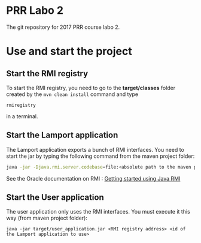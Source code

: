 # PRR Labo 2
The git repository for 2017 PRR course labo 2.

# Use and start the project

## Start the RMI registry

To start the RMI registry, you need to go to the **target/classes** folder created by the `mvn clean install` command and type 

```
rmiregistry
``` 

in a terminal.

## Start the Lamport application

The Lamport application exports a bunch of RMI interfaces. You need to start the jar by typing the following command from the maven project folder: 

```bash
java -jar -Djava.rmi.server.codebase=file:<absolute path to the maven project>/target/classes/ target/lamport_application.jar <RMI registry address> <number of Lamport applications> <ID of the current application (starting at 0)>
```

See the Oracle documentation on RMI : [Getting started using Java RMI](https://docs.oracle.com/javase/7/docs/technotes/guides/rmi/hello/hello-world.html)

## Start the User application

The user application only uses the RMI interfaces. You must execute it this way (from maven project folder):
```
java -jar target/user_application.jar <RMI registry address> <id of the Lamport application to use>
```
